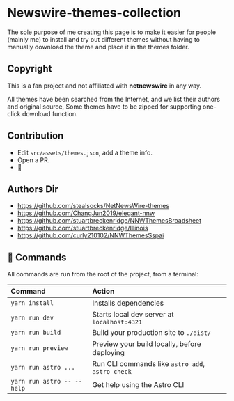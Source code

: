 # Newswire-themes-collection

The sole purpose of me creating this page is to make it easier for
people (mainly me) to install and try out different themes without
having to manually download the theme and place it in the themes folder.

## Copyright

This is a fan project and not affiliated with <b>netnewswire</b> in any way.

All themes have been searched from the Internet, and we list their authors and original source, Some themes have to be zipped for supporting one-click download function.

## Contribution

- Edit `src/assets/themes.json`, add a theme info.
- Open a PR.
- 🎉

## Authors Dir

- https://github.com/stealsocks/NetNewsWire-themes
- https://github.com/ChangJun2019/elegant-nnw
- https://github.com/stuartbreckenridge/NNWThemesBroadsheet
- https://github.com/stuartbreckenridge/Illinois
- https://github.com/curly210102/NNWThemesSspai

## 🧞 Commands

All commands are run from the root of the project, from a terminal:

| Command                    | Action                                           |
| :------------------------- | :----------------------------------------------- |
| `yarn install`             | Installs dependencies                            |
| `yarn run dev`             | Starts local dev server at `localhost:4321`      |
| `yarn run build`           | Build your production site to `./dist/`          |
| `yarn run preview`         | Preview your build locally, before deploying     |
| `yarn run astro ...`       | Run CLI commands like `astro add`, `astro check` |
| `yarn run astro -- --help` | Get help using the Astro CLI                     |
